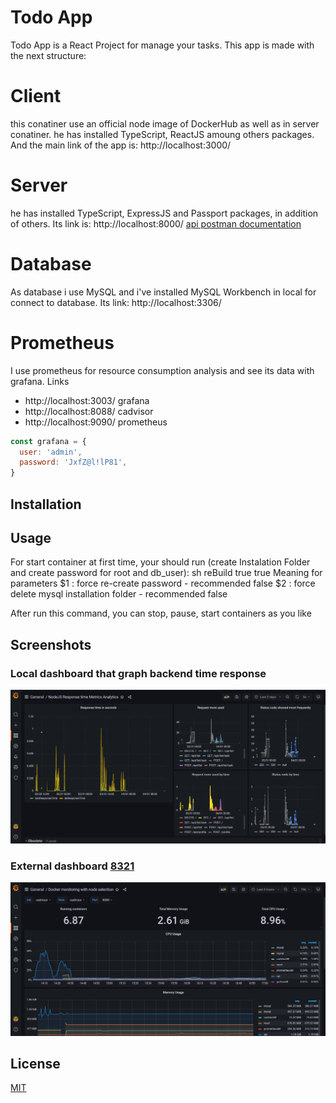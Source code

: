 # Todo App

Todo App is a React Project for manage your tasks. This app is made with the next structure:
# Client
this conatiner use an official node image of DockerHub as well as in server conatiner. he has installed TypeScript, ReactJS amoung others packages. And the main link of the app is: http://localhost:3000/
# Server
he has installed TypeScript, ExpressJS and Passport packages, in addition of others. Its link is: http://localhost:8000/
[api postman documentation](https://documenter.getpostman.com/view/20226330/UVyrVx3S)

# Database
As database i use MySQL and i've installed MySQL Workbench in local for connect to database. Its link: http://localhost:3306/
# Prometheus
I use prometheus for resource consumption analysis and see its data with grafana. 
Links
- http://localhost:3003/ grafana
- http://localhost:8088/ cadvisor
- http://localhost:9090/ prometheus
```js
const grafana = {
  user: 'admin',
  password: 'JxfZ@l!lP81',
}
```
## Installation
## Usage
For start container at first time, your should run (create Instalation Folder and create password for root and db_user):
sh reBuild true true
Meaning for parameters
  $1 : force re-create password - recommended false
  $2 : force delete mysql installation folder - recommended false

After run this command, you can stop, pause, start containers as you like

## Screenshots
### Local dashboard that graph backend time response
![Grafana](https://github.com/alexisMartinez1235/TO-DO-App/blob/experimental/Screenshots/Api%20time%20response.png)
### External dashboard [8321](https://grafana.com/grafana/dashboards/8321)
![Grafana](https://github.com/alexisMartinez1235/TO-DO-App/blob/experimental/Screenshots/Hardware%20metrics%20id%208321.png)

## License
[MIT](https://choosealicense.com/licenses/mit/)

